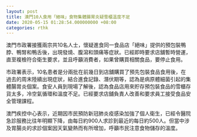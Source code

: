 ```yaml
---
layout: post
title: 澳門10人食用「絕味」食物集體腸胃炎疑雪櫃溫度不足
date: 2020-05-15 01:28:54.000000000 +08:00
categories: rthk
---
```


澳門市政署接獲兩宗共10名人士，懷疑進食同一食品店「絕味」提供的預包裝鴨脖、鴨腎和鴨舌後，出現發燒、腹瀉和頭痛等症狀。已經即時要求店舖暫時營運，直至複檢符合衛生要求，並且呼籲消費者，如果曾購買相關食品，要停止食用。

市政署表示，10名患者是分兩批在前幾日到店舖購買了預先包裝食品食用後，在過去的周末陸續出現症狀，結合進食記錄、潛伏期等，認為是病原體細菌引起的集體腸胃炎個案。食安人員到現場了解後，認為食品店用來貯存預包裝食品的雪櫃存貨太多，冷空氣循環和溫度不足。已經要求店舖負責人改善和要求員工接受食品安全管理課程。

澳門疾控中心表示，近期因市民預防新冠肺炎疫感染加強了個人衛生，已經令醫院急診服務比往年明顯下降，由每日約900人求診到最近的每日約500人。但當中涉及胃腸炎的求診個案因天氣變熱而有所增加，呼籲市民注意食物儲存的溫度。
